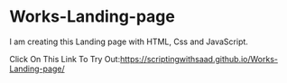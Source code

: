 # Works-Landing-page
I am creating this Landing page with HTML, Css and JavaScript.

Click On This Link To Try Out:https://scriptingwithsaad.github.io/Works-Landing-page/
